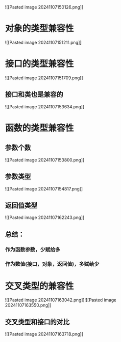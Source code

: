 ![[Pasted image 20241107150126.png]]



# 对象的类型兼容性

![[Pasted image 20241107151211.png]]
  


# 接口的类型兼容性
![[Pasted image 20241107151709.png]]
## 接口和类也是兼容的
![[Pasted image 20241107153634.png]]




# 函数的类型兼容性

## 参数个数
![[Pasted image 20241107153800.png]]

## 参数类型
![[Pasted image 20241107154817.png]]


## 返回值类型
![[Pasted image 20241107162243.png]]


## 总结：
### 作为函数参数，少赋给多 
### 作为数值(接口，对象，返回值)，多赋给少




# 交叉类型的兼容性
![[Pasted image 20241107163042.png]]![[Pasted image 20241107163550.png]]


## 交叉类型和接口的对比

![[Pasted image 20241107163718.png]]



